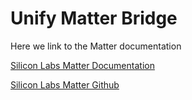# Unify Matter Bridge

Here we link to the Matter documentation

[Silicon Labs Matter Documentation](https://siliconlabs.github.io/matter/latest/unify/readme_user.html)

[Silicon Labs Matter Github](https://github.com/SiliconLabs/matter/)

